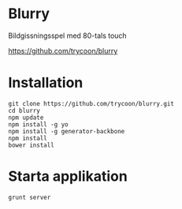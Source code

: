 Blurry
========

Bildgissningsspel med 80-tals touch

https://github.com/trycoon/blurry

# Installation
```
git clone https://github.com/trycoon/blurry.git
cd blurry
npm update
npm install -g yo
npm install -g generator-backbone
npm install
bower install
```

# Starta applikation
``` grunt server ```
